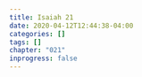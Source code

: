 ```yaml
---
title: Isaiah 21
date: 2020-04-12T12:44:38-04:00
categories: []
tags: []
chapter: "021"
inprogress: false
---
```


